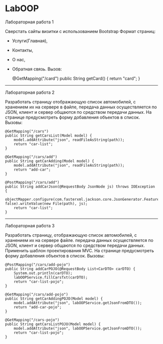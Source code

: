 # LabOOP
Лабораторная работа 1

  Сверстать сайты визитки с использованием Bootstrap
  Формат страниц:
- Услуги(Главная),
- Контакты,
- О нас,
- Обратная связь.
  Вызов:
  
  	@GetMapping("/card")
	public String getCard() {
		return "card";
	}
------------------------    
Лабораторная работа 2

  Разработать страницу отображающую список автомобилей,
  с хранением их на сервере в файле, передача данных осуществляется по JSON, 
  клиент и сервер общаются по средством передачи данных. 
  На странице предусмотреть форму добавления объектов в список.
  Вызовы:
  
  	@GetMapping("/cars")
	public String getCarsList(Model model) {
		model.addAttribute("json", readFileAsString(path));
		return "car-list";
	}

	@GetMapping("/cars/add")
	public String getCarAdding(Model model) {
		model.addAttribute("json", readFileAsString(path));
		return "add-car";
	}

	@PostMapping("/cars/add")
	public String addCarJson(@RequestBody JsonNode js) throws IOException {
		objectMapper.configure(com.fasterxml.jackson.core.JsonGenerator.Feature.QUOTE_NON_NUMERIC_NUMBERS, false).writeValue(new File(path), js);
		return "car-list";
	}
------------------------    
Лабораторная работа 3

  Разработать страницу, отображающую список автомобилей,
  с хранением их на сервере файле. передача данных осуществляется по JSON, 
  клиент и сервер общаются по средством передачи данных. Применить шаблон проектирования MVC. 
  На странице предусмотреть форму добавления объектов в список.
  Вызовы:
  
  	@PostMapping("/cars/add-pojo")
	public String addCarPOJO(@RequestBody List<CarDTO> carDTO) {
		System.out.println(carDTO);
		labOOPService.fillCarsTxt(carDTO);
		return "car-list-pojo";
	}

	@GetMapping("/cars/add-pojo")
	public String getCarAddingPOJO(Model model) {
		model.addAttribute("json", labOOPService.getJsonFromDTO());
		return "add-car-pojo";
	}

	@GetMapping("/cars-pojo")
	public String getCarsListPOJO(Model model) {
		model.addAttribute("json", labOOPService.getJsonFromDTO());
		return "car-list-pojo";
	}
